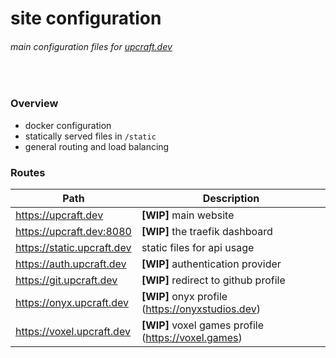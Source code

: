 # site configuration

###### *main configuration files for [upcraft.dev](https://upcraft.dev)*

<br />

### Overview

- docker configuration
- statically served files in `/static`
- general routing and load balancing



### Routes

| Path                       | Description                                         |
| -------------------------- | --------------------------------------------------- |
| https://upcraft.dev        | **[WIP]** main website                              |
| https://upcraft.dev:8080   | **[WIP]** the traefik dashboard                     |
| https://static.upcraft.dev | static files for api usage                          |
| https://auth.upcraft.dev   | **[WIP]** authentication provider                   |
| https://git.upcraft.dev    | **[WIP]** redirect to github profile                |
| https://onyx.upcraft.dev   | **[WIP]** onyx profile (https://onyxstudios.dev)    |
| https://voxel.upcraft.dev  | **[WIP]** voxel games profile (https://voxel.games) |

